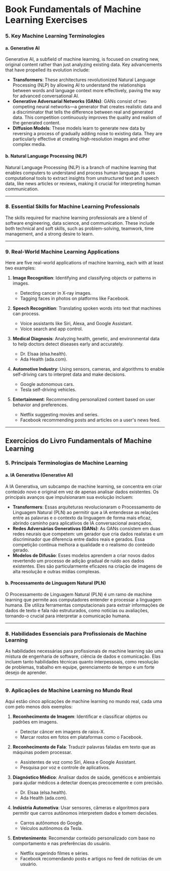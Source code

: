 

# Book Fundamentals of Machine Learning Exercises

### 5. Key Machine Learning Terminologies

#### **a. Generative AI**
Generative AI, a subfield of machine learning, is focused on creating new, original content rather than just analyzing existing data. Key advancements that have propelled its evolution include:
* **Transformers**: These architectures revolutionized Natural Language Processing (NLP) by allowing AI to understand the relationships between words and language context more effectively, paving the way for advanced conversational AI.
* **Generative Adversarial Networks (GANs)**: GANs consist of two competing neural networks—a generator that creates realistic data and a discriminator that tells the difference between real and generated data. This competition continuously improves the quality and realism of the generated content.
* **Diffusion Models**: These models learn to generate new data by reversing a process of gradually adding noise to existing data. They are particularly effective at creating high-resolution images and other complex media.

#### **b. Natural Language Processing (NLP)**
Natural Language Processing (NLP) is a branch of machine learning that enables computers to understand and process human language. It uses computational tools to extract insights from unstructured text and speech data, like news articles or reviews, making it crucial for interpreting human communication.

---

### 8. Essential Skills for Machine Learning Professionals
The skills required for machine learning professionals are a blend of software engineering, data science, and communication. These include both technical and soft skills, such as problem-solving, teamwork, time management, and a strong desire to learn.

---

### 9. Real-World Machine Learning Applications

Here are five real-world applications of machine learning, each with at least two examples:

1.  **Image Recognition**: Identifying and classifying objects or patterns in images.
    * Detecting cancer in X-ray images.
    * Tagging faces in photos on platforms like Facebook.

2.  **Speech Recognition**: Translating spoken words into text that machines can process.
    * Voice assistants like Siri, Alexa, and Google Assistant.
    * Voice search and app control.

3.  **Medical Diagnosis**: Analyzing health, genetic, and environmental data to help doctors detect diseases early and accurately.
    * Dr. Elsaa (elsa.health).
    * Ada Health (ada.com).

4.  **Automotive Industry**: Using sensors, cameras, and algorithms to enable self-driving cars to interpret data and make decisions.
    * Google autonomous cars.
    * Tesla self-driving vehicles.

5.  **Entertainment**: Recommending personalized content based on user behavior and preferences.
    * Netflix suggesting movies and series.
    * Facebook recommending posts and articles on a user's news feed.

***

## Exercícios do Livro Fundamentals of Machine Learning 
### 5. Principais Terminologias de Machine Learning

#### **a. IA Generativa (Generative AI)**
A IA Generativa, um subcampo de machine learning, se concentra em criar conteúdo novo e original em vez de apenas analisar dados existentes. Os principais avanços que impulsionaram sua evolução incluem:
* **Transformers**: Essas arquiteturas revolucionaram o Processamento de Linguagem Natural (PLN) ao permitir que a IA entendesse as relações entre as palavras e o contexto da linguagem de forma mais eficaz, abrindo caminho para aplicativos de IA conversacional avançados.
* **Redes Adversárias Generativas (GANs)**: As GANs consistem em duas redes neurais que competem: um gerador que cria dados realistas e um discriminador que diferencia entre dados reais e gerados. Essa competição contínua melhora a qualidade e o realismo do conteúdo gerado.
* **Modelos de Difusão**: Esses modelos aprendem a criar novos dados revertendo um processo de adição gradual de ruído aos dados existentes. Eles são particularmente eficazes na criação de imagens de alta resolução e outras mídias complexas.

#### **b. Processamento de Linguagem Natural (PLN)**
O Processamento de Linguagem Natural (PLN) é um ramo de machine learning que permite aos computadores entender e processar a linguagem humana. Ele utiliza ferramentas computacionais para extrair informações de dados de texto e fala não estruturados, como notícias ou avaliações, tornando-o crucial para interpretar a comunicação humana.

---

### 8. Habilidades Essenciais para Profissionais de Machine Learning
As habilidades necessárias para profissionais de machine learning são uma mistura de engenharia de software, ciência de dados e comunicação. Elas incluem tanto habilidades técnicas quanto interpessoais, como resolução de problemas, trabalho em equipe, gerenciamento de tempo e um forte desejo de aprender.

---

### 9. Aplicações de Machine Learning no Mundo Real

Aqui estão cinco aplicações de machine learning no mundo real, cada uma com pelo menos dois exemplos:

1.  **Reconhecimento de Imagem**: Identificar e classificar objetos ou padrões em imagens.
    * Detectar câncer em imagens de raios-X.
    * Marcar rostos em fotos em plataformas como o Facebook.

2.  **Reconhecimento de Fala**: Traduzir palavras faladas em texto que as máquinas podem processar.
    * Assistentes de voz como Siri, Alexa e Google Assistant.
    * Pesquisa por voz e controle de aplicativos.

3.  **Diagnóstico Médico**: Analisar dados de saúde, genéticos e ambientais para ajudar médicos a detectar doenças precocemente e com precisão.
    * Dr. Elsaa (elsa.health).
    * Ada Health (ada.com).

4.  **Indústria Automotiva**: Usar sensores, câmeras e algoritmos para permitir que carros autônomos interpretem dados e tomem decisões.
    * Carros autônomos do Google.
    * Veículos autônomos da Tesla.

5.  **Entretenimento**: Recomendar conteúdo personalizado com base no comportamento e nas preferências do usuário.
    * Netflix sugerindo filmes e séries.
    * Facebook recomendando posts e artigos no feed de notícias de um usuário.